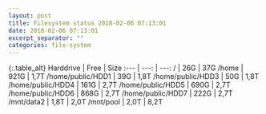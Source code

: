 ```yaml
---
layout: post
title: Filesystem status 2018-02-06 07:13:01
date: 2018-02-06 07:13:01
excerpt_separator: ""
categories: file-system
---
```

{:.table_alt}
Harddrive | Free | Size
:--- | ---: | ---:
/ | 26G | 37G
/home | 921G | 1,7T
/home/public/HDD1 | 39G | 1,8T
/home/public/HDD3 | 50G | 1,8T
/home/public/HDD4 | 161G | 2,7T
/home/public/HDD5 | 690G | 2,7T
/home/public/HDD6 | 868G | 2,7T
/home/public/HDD7 | 222G | 2,7T
/mnt/data2 | 1,8T | 2,0T
/mnt/pool | 2,0T | 8,2T
